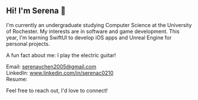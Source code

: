 ## Hi! I'm Serena 🌻
I'm currently an undergraduate studying Computer Science at the University of Rochester. My interests are in software and game development. This year, I'm learning SwiftUI to develop iOS apps and Unreal Engine for personal projects. 

A fun fact about me: I play the electric guitar!


Email: serenaychen2005@gmail.com  
LinkedIn: www.linkedin.com/in/serenac0210  
Resume: 

Feel free to reach out, I'd love to connect! 
<!--
**SerenaC0210/SerenaC0210** is a ✨ _special_ ✨ repository because its `README.md` (this file) appears on your GitHub profile.

Here are some ideas to get you started:

- 🔭 I’m currently working on ...
- 🌱 I’m currently learning ...
- 👯 I’m looking to collaborate on ...
- 🤔 I’m looking for help with ...
- 💬 Ask me about ...
- 📫 How to reach me: ...
- 😄 Pronouns: ...
- ⚡ Fun fact: ...
-->

